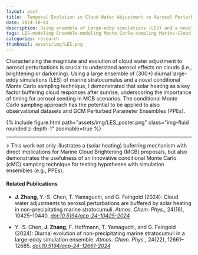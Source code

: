 ```yaml
---
layout: post
title:  Temporal Evolution in Cloud Water Adjustment to Aerosol Perturbations
date: 2024-10-01
description: Using ensemble of Large-eddy simulations (LES) and a novel conditional Monte Carle sampling method to examine the evolution in cloud water adjustment.
tags: LES-modeling Ensemble-modeling Monte-Carlo-sampling Marine-Cloud-Brightening
categories: research
thumbnail: assets/img/LES.png
---
```


Characterizing the magnitute and evolution of cloud water adjustment to aerosol perturbations is crucial to understand aerosol effects on clouds (i.e., brightening or darkening). Using a large ensemble of (300+) diurnal large-eddy simulations (LES) of marine stratocumulus and a novel conditional Monte Carlo sampling technique, I demonstrated that solar heating as a key factor buffering cloud responses after sunrise, underscoring the importance of timing for aerosol seeding in MCB scenarios. The conditional Monte Carlo sampling approach has the potential to be applied to also observational datasets and GCM Perturbed Parameter Ensembles (PPEs).

<div class="row mt-3">
    <div class="col-sm mt-3 mt-md-0">
        {% include figure.html path="assets/img/LES_poster.png" class="img-fluid rounded z-depth-1" zoomable=true %}
    </div>
</div>

<!--
<div class="row mt-3">
    <div class="col-sm mt-3 mt-md-0">
        {% include figure.html path="assets/img/Z24.1.png" class="img-fluid rounded z-depth-1" zoomable=true %}
    </div>
    <div class="col-sm mt-3 mt-md-0">
        {% include figure.html path="assets/img/Z24.3.png" class="img-fluid rounded z-depth-1" zoomable=true %}
    </div>
</div>
<div class="caption">
    [LEFT] Diurnal cycle of the N<sub>d</sub>–LWP regression slope, separated by colors representing different values at sunrise (large dots). Mean values of the 50 times, 25-member conditional Monte Carlo subsampling approach are shown. [RIGHT] Diurnal cycle of the N<sub>d</sub>–SW<sub>reflected</sub> regression slope, separated by colors representing aerosol perturbations ("seeding") at different times before sunrise.
</div>
-->

<hr>
> This work not only illustrates a (solar heating) buferring mechanism with direct implications for Marine Cloud Brightening (MCB) proposals, but also demonstrates the usefulness of an innovative conditional Monte Carlo (cMC) sampling technique for testing hypotheses with simulation ensembles (e.g., PPEs).

#### Related Publications
- **J. Zhang**, Y.-S. Chen, T. Yamaguchi, and G. Feingold (2024): Cloud water adjustments to aerosol perturbations are buffered by solar heating in non-precipitating marine stratocumuli. _Atmos. Chem. Phys._, 24(18), 10425–10440. [*doi:10.5194/acp-24-10425-2024*](https://doi.org/10.5194/acp-24-10425-2024)

- Y.-S. Chen, **J. Zhang**, F. Hoffmann, T. Yamaguchi, and G. Feingold (2024): Diurnal evolution of non-precipitating marine stratocumuli in a large-eddy simulation ensemble. _Atmos. Chem. Phys._, 24(22), 12661–12685. [*doi:10.5194/acp-24-12661-2024*](https://doi.org/10.5194/acp-24-12661-2024)


